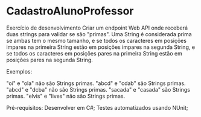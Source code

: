 # CadastroAlunoProfessor

Exercício de desenvolvimento
Criar um endpoint Web API onde receberá duas strings para validar se são "primas". Uma String é considerada prima se ambas tem o mesmo tamanho, e se todos os caracteres em posições impares na primeira String estão em posições impares na segunda String, e se todos os caracteres em posições pares na primeira String estão em posições pares na segunda String.

Exemplos:

"oi" e "ola" não são Strings primas.
"abcd" e "cdab" são Strings primas.
"abcd" e "dcba" não são Strings primas.
"sacada" e "casada" são Strings primas.
"elvis" e "lives" não são Strings primas.

Pré-requisitos:
Desenvolver em C#;
Testes automatizados usando NUnit;
